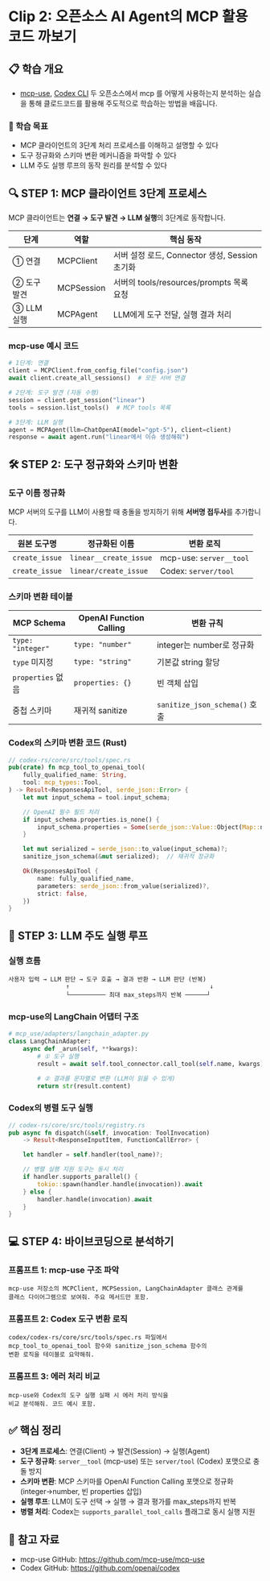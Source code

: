 # Clip 2: 오픈소스 AI Agent의 MCP 활용 코드 까보기

## 📋 학습 개요
- [mcp-use](https://github.com/mcp-use/mcp-use), [Codex CLI](https://github.com/openai/codex) 두 오픈소스에서 mcp 를 어떻게 사용하는지 분석하는 실습을 통해 클로드코드를 활용해 주도적으로 학습하는 방법을 배웁니다.

### 🎯 학습 목표
- MCP 클라이언트의 3단계 처리 프로세스를 이해하고 설명할 수 있다
- 도구 정규화와 스키마 변환 메커니즘을 파악할 수 있다
- LLM 주도 실행 루프의 동작 원리를 분석할 수 있다

## 🔍 STEP 1: MCP 클라이언트 3단계 프로세스

MCP 클라이언트는 **연결 → 도구 발견 → LLM 실행**의 3단계로 동작합니다.

| 단계 | 역할 | 핵심 동작 |
|------|------|-----------|
| ① 연결 | MCPClient | 서버 설정 로드, Connector 생성, Session 초기화 |
| ② 도구 발견 | MCPSession | 서버의 tools/resources/prompts 목록 요청 |
| ③ LLM 실행 | MCPAgent | LLM에게 도구 전달, 실행 결과 처리 |

### mcp-use 예시 코드

```python
# 1단계: 연결
client = MCPClient.from_config_file("config.json")
await client.create_all_sessions()  # 모든 서버 연결

# 2단계: 도구 발견 (자동 수행)
session = client.get_session("linear")
tools = session.list_tools()  # MCP tools 목록

# 3단계: LLM 실행
agent = MCPAgent(llm=ChatOpenAI(model="gpt-5"), client=client)
response = await agent.run("linear에서 이슈 생성해줘")
```

## 🛠️ STEP 2: 도구 정규화와 스키마 변환

### 도구 이름 정규화
MCP 서버의 도구를 LLM이 사용할 때 충돌을 방지하기 위해 **서버명 접두사**를 추가합니다.

| 원본 도구명 | 정규화된 이름 | 변환 로직 |
|------------|--------------|-----------|
| `create_issue` | `linear__create_issue` | mcp-use: `server__tool` |
| `create_issue` | `linear/create_issue` | Codex: `server/tool` |

### 스키마 변환 테이블

| MCP Schema | OpenAI Function Calling | 변환 규칙 |
|-----------|------------------------|----------|
| `type: "integer"` | `type: "number"` | integer는 number로 정규화 |
| `type` 미지정 | `type: "string"` | 기본값 string 할당 |
| `properties` 없음 | `properties: {}` | 빈 객체 삽입 |
| 중첩 스키마 | 재귀적 sanitize | `sanitize_json_schema()` 호출 |

### Codex의 스키마 변환 코드 (Rust)

```rust
// codex-rs/core/src/tools/spec.rs
pub(crate) fn mcp_tool_to_openai_tool(
    fully_qualified_name: String,
    tool: mcp_types::Tool,
) -> Result<ResponsesApiTool, serde_json::Error> {
    let mut input_schema = tool.input_schema;

    // OpenAI 필수 필드 처리
    if input_schema.properties.is_none() {
        input_schema.properties = Some(serde_json::Value::Object(Map::new()));
    }

    let mut serialized = serde_json::to_value(input_schema)?;
    sanitize_json_schema(&mut serialized);  // 재귀적 정규화

    Ok(ResponsesApiTool {
        name: fully_qualified_name,
        parameters: serde_json::from_value(serialized)?,
        strict: false,
    })
}
```

## 🤖 STEP 3: LLM 주도 실행 루프

### 실행 흐름
```
사용자 입력 → LLM 판단 → 도구 호출 → 결과 반환 → LLM 판단 (반복)
                ↑                                       ↓
                └────────── 최대 max_steps까지 반복 ──────┘
```

### mcp-use의 LangChain 어댑터 구조

```python
# mcp_use/adapters/langchain_adapter.py
class LangChainAdapter:
    async def _arun(self, **kwargs):
        # ① 도구 실행
        result = await self.tool_connector.call_tool(self.name, kwargs)

        # ② 결과를 문자열로 변환 (LLM이 읽을 수 있게)
        return str(result.content)
```

### Codex의 병렬 도구 실행

```rust
// codex-rs/core/src/tools/registry.rs
pub async fn dispatch(&self, invocation: ToolInvocation)
    -> Result<ResponseInputItem, FunctionCallError> {

    let handler = self.handler(tool_name)?;

    // 병렬 실행 지원 도구는 동시 처리
    if handler.supports_parallel() {
        tokio::spawn(handler.handle(invocation)).await
    } else {
        handler.handle(invocation).await
    }
}
```

## 💻 STEP 4: 바이브코딩으로 분석하기

### 프롬프트 1: mcp-use 구조 파악
```
mcp-use 저장소의 MCPClient, MCPSession, LangChainAdapter 클래스 관계를
클래스 다이어그램으로 보여줘. 주요 메서드만 포함.
```

### 프롬프트 2: Codex 도구 변환 로직
```
codex/codex-rs/core/src/tools/spec.rs 파일에서
mcp_tool_to_openai_tool 함수와 sanitize_json_schema 함수의
변환 로직을 테이블로 요약해줘.
```

### 프롬프트 3: 에러 처리 비교
```
mcp-use와 Codex의 도구 실행 실패 시 에러 처리 방식을
비교 분석해줘. 코드 예시 포함.
```

## ✅ 핵심 정리

- **3단계 프로세스**: 연결(Client) → 발견(Session) → 실행(Agent)
- **도구 정규화**: `server__tool` (mcp-use) 또는 `server/tool` (Codex) 포맷으로 충돌 방지
- **스키마 변환**: MCP 스키마를 OpenAI Function Calling 포맷으로 정규화 (integer→number, 빈 properties 삽입)
- **실행 루프**: LLM이 도구 선택 → 실행 → 결과 평가를 max_steps까지 반복
- **병렬 처리**: Codex는 `supports_parallel_tool_calls` 플래그로 동시 실행 지원

## 📖 참고 자료

- mcp-use GitHub: https://github.com/mcp-use/mcp-use
- Codex GitHub: https://github.com/openai/codex
